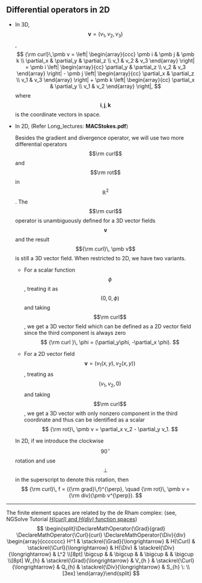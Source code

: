 ## Differential operators in 2D

- In 3D, $$\pmb v = (v_1,v_2, v_3)$$, 
  $$
  {\rm curl}\,\pmb v = \left| \begin{array}{ccc}
  \pmb i & \pmb j & \pmb k \\
  \partial_x & \partial_y & \partial_z \\ 
   v_1 & v_2 & v_3
  \end{array} \right| = \pmb i \left| \begin{array}{cc}
  \partial_y & \partial_z \\ 
   v_2 & v_3
  \end{array} \right| - \pmb j \left| \begin{array}{cc}
  \partial_x & \partial_z \\ 
   v_1 & v_3
  \end{array} \right| + \pmb k \left| \begin{array}{cc}
  \partial_x & \partial_y \\ 
   v_1 & v_2
  \end{array} \right|,
  $$
  where $$\pmb i, \pmb j, \pmb k$$ is the coordinate vectors in space.

  

- In 2D, (Refer Long_lectures: **MACStokes.pdf**)

  Besides the gradient and divergence operator, we will use two more differential operators $$\rm curl$$ and $$\rm rot$$ in $$\mathbb R^2$$. The $$\rm curl$$ operator is unambiguously defined for a 3D vector fields $$\pmb v$$ and the result $${\rm curl}\, \pmb v$$ is still a 3D vector field. When restricted to 2D, we have two variants. 

  - For a scalar function $$\phi$$, treating it as $$(0,0,\phi)$$ and taking $$\rm curl$$, we get a 3D vector field which can be defined as a 2D vector field since the third component is always zero
    $$
    {\rm curl }\, \phi = (\partial_y\phi, -\partial_x \phi).
    $$

  - For a 2D vector field $$\pmb v = (v_1(x,y),v_2(x,y))$$, treating as $$(v_1,v_2,0)$$ and taking $$\rm curl$$, we get a 3D vector with only nonzero component in the third coordinate and thus can be identified as a scalar
    $$
    {\rm rot}\, \pmb v = \partial_x v_2 - \partial_y v_1.
    $$

  In 2D, if we introduce the clockwise $$90^\circ$$ rotation and use $$\perp$$ in the superscript to denote this rotation, then
  $$
  {\rm curl}\, f = ({\rm grad}\,f)^{\perp}, \quad {\rm rot}\, \pmb v = {\rm div}(\pmb v^{\perp}).
  $$

---

The finite element spaces are related by the de Rham complex: (see, NGSolve Tutorial [*H(curl)* and *H(div)* function spaces](https://ngsolve.org/docu/latest/i-tutorials/unit-2.3-hcurlhdiv/hcurlhdiv.html)) 
$$
\begin{split}\DeclareMathOperator{\Grad}{grad}
\DeclareMathOperator{\Curl}{curl}
\DeclareMathOperator{\Div}{div}
\begin{array}{ccccccc}
H^1      &  \stackrel{\Grad}{\longrightarrow}          &
H(\Curl) &  \stackrel{\Curl}{\longrightarrow}   &
H(\Div)  &  \stackrel{\Div}{\longrightarrow}    &
L^2                                                                                    \\[8pt]
\bigcup  &                  &
\bigcup  &                  &
\bigcup  &                  &
\bigcup                              \\[8pt]
 W_{h}                   &
\stackrel{\Grad}{\longrightarrow}          &
 V_{h }       &
 \stackrel{\Curl}{\longrightarrow}   &
 Q_{h}          &
\stackrel{\Div}{\longrightarrow}    &
S_{h}  \:
 \\[3ex]
\end{array}\end{split}
$$
